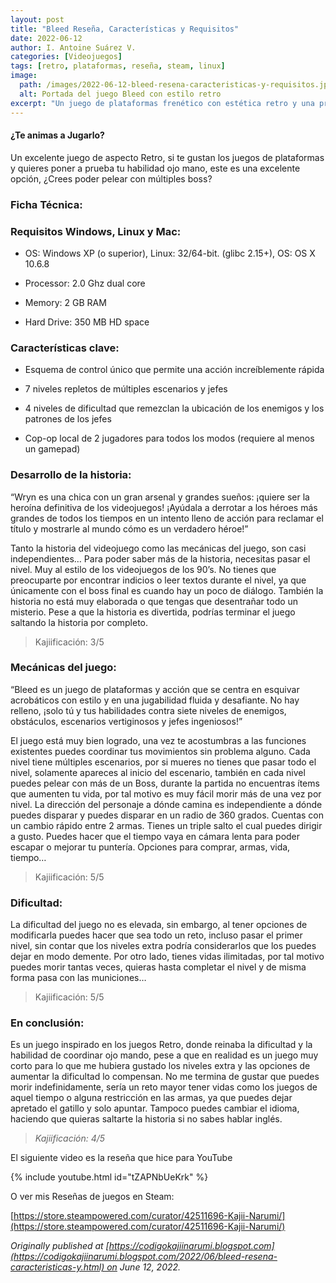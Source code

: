```yaml
---
layout: post
title: "Bleed Reseña, Características y Requisitos"
date: 2022-06-12
author: I. Antoine Suárez V.
categories: [Videojuegos]
tags: [retro, plataformas, reseña, steam, linux]
image:
  path: /images/2022-06-12-bleed-resena-caracteristicas-y-requisitos.jpg
  alt: Portada del juego Bleed con estilo retro
excerpt: "Un juego de plataformas frenético con estética retro y una protagonista audaz. Descubre si tienes lo necesario para enfrentarte a múltiples jefes en este título cargado de acción, dificultad personalizable y mucha rejugabilidad."
---
```


#### ¿Te animas a Jugarlo?


Un excelente juego de aspecto Retro, si te gustan los juegos de plataformas y quieres poner a prueba tu habilidad ojo mano, este es una excelente opción, ¿Crees poder pelear con múltiples boss?

### Ficha Técnica:

### Requisitos Windows, Linux y Mac:

- OS: Windows XP (o superior), Linux: 32/64-bit. (glibc 2.15+), OS: OS X 10.6.8
    
- Processor: 2.0 Ghz dual core
    
- Memory: 2 GB RAM
    
- Hard Drive: 350 MB HD space
    

### Características clave:

- Esquema de control único que permite una acción increíblemente rápida
    
- 7 niveles repletos de múltiples escenarios y jefes
    
- 4 niveles de dificultad que remezclan la ubicación de los enemigos y los patrones de los jefes
    
- Cop-op local de 2 jugadores para todos los modos (requiere al menos un gamepad)
    

### Desarrollo de la historia:

“Wryn es una chica con un gran arsenal y grandes sueños: ¡quiere ser la heroína definitiva de los videojuegos! ¡Ayúdala a derrotar a los héroes más grandes de todos los tiempos en un intento lleno de acción para reclamar el título y mostrarle al mundo cómo es un verdadero héroe!”

Tanto la historia del videojuego como las mecánicas del juego, son casi independientes… Para poder saber más de la historia, necesitas pasar el nivel. Muy al estilo de los videojuegos de los 90’s. No tienes que preocuparte por encontrar indicios o leer textos durante el nivel, ya que únicamente con el boss final es cuando hay un poco de diálogo. También la historia no está muy elaborada o que tengas que desentrañar todo un misterio. Pese a que la historia es divertida, podrías terminar el juego saltando la historia por completo.

> Kajiificación: 3/5

### Mecánicas del juego:

“Bleed es un juego de plataformas y acción que se centra en esquivar acrobáticos con estilo y en una jugabilidad fluida y desafiante. No hay relleno, ¡solo tú y tus habilidades contra siete niveles de enemigos, obstáculos, escenarios vertiginosos y jefes ingeniosos!”

El juego está muy bien logrado, una vez te acostumbras a las funciones existentes puedes coordinar tus movimientos sin problema alguno. Cada nivel tiene múltiples escenarios, por si mueres no tienes que pasar todo el nivel, solamente apareces al inicio del escenario, también en cada nivel puedes pelear con más de un Boss, durante la partida no encuentras ítems que aumenten tu vida, por tal motivo es muy fácil morir más de una vez por nivel. La dirección del personaje a dónde camina es independiente a dónde puedes disparar y puedes disparar en un radio de 360 grados. Cuentas con un cambio rápido entre 2 armas. Tienes un triple salto el cual puedes dirigir a gusto. Puedes hacer que el tiempo vaya en cámara lenta para poder escapar o mejorar tu puntería. Opciones para comprar, armas, vida, tiempo…

> Kajiificación: 5/5

### Dificultad:

La dificultad del juego no es elevada, sin embargo, al tener opciones de modificarla puedes hacer que sea todo un reto, incluso pasar el primer nivel, sin contar que los niveles extra podría considerarlos que los puedes dejar en modo demente. Por otro lado, tienes vidas ilimitadas, por tal motivo puedes morir tantas veces, quieras hasta completar el nivel y de misma forma pasa con las municiones…

> Kajiificación: 5/5

### En conclusión:

Es un juego inspirado en los juegos Retro, donde reinaba la dificultad y la habilidad de coordinar ojo mando, pese a que en realidad es un juego muy corto para lo que me hubiera gustado los niveles extra y las opciones de aumentar la dificultad lo compensan. No me termina de gustar que puedes morir indefinidamente, sería un reto mayor tener vidas como los juegos de aquel tiempo o alguna restricción en las armas, ya que puedes dejar apretado el gatillo y solo apuntar. Tampoco puedes cambiar el idioma, haciendo que quieras saltarte la historia si no sabes hablar inglés.

> _Kajiificación: 4/5_

El siguiente video es la reseña que hice para YouTube

{% include youtube.html id="tZAPNbUeKrk" %}


O ver mis Reseñas de juegos en Steam:

[https://store.steampowered.com/curator/42511696-Kajii-Narumi/](https://store.steampowered.com/curator/42511696-Kajii-Narumi/)

_Originally published at [https://codigokajiinarumi.blogspot.com](https://codigokajiinarumi.blogspot.com/2022/06/bleed-resena-caracteristicas-y.html) on June 12, 2022._